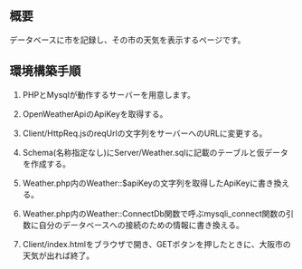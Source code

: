 ## 概要

データベースに市を記録し、その市の天気を表示するページです。

## 環境構築手順

1. PHPとMysqlが動作するサーバーを用意します。

2. OpenWeatherApiのApiKeyを取得する。

3. Client/HttpReq.jsのreqUrlの文字列をサーバーへのURLに変更する。

4. Schema(名称指定なし)にServer/Weather.sqlに記載のテーブルと仮データを作成する。

5. Weather.php内のWeather::$apiKeyの文字列を取得したApiKeyに書き換える。

6. Weather.php内のWeather::ConnectDb関数で呼ぶmysqli_connect関数の引数に自分のデータベースへの接続のための情報に書き換える。

7. Client/index.htmlをブラウザで開き、GETボタンを押したときに、大阪市の天気が出れば終了。
